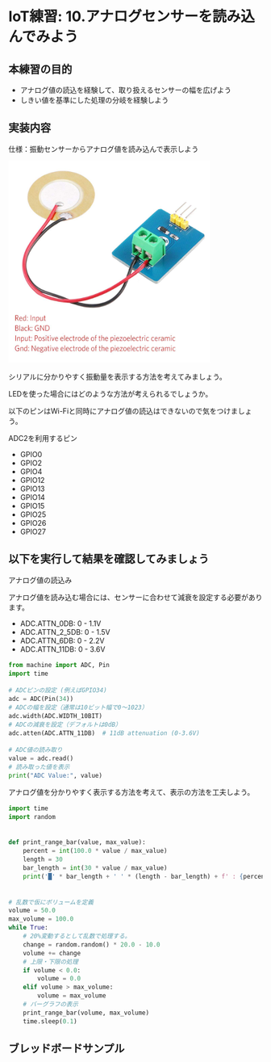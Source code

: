 # IoT練習: 10.アナログセンサーを読み込んでみよう

## 本練習の目的

- アナログ値の読込を経験して、取り扱えるセンサーの幅を広げよう
- しきい値を基準にした処理の分岐を経験しよう

## 実装内容

仕様：振動センサーからアナログ値を読み込んで表示しよう

<img src="practice10_sensor.jpg" width="400px">

シリアルに分かりやすく振動量を表示する方法を考えてみましょう。

LEDを使った場合にはどのような方法が考えられるでしょうか。

以下のピンはWi-Fiと同時にアナログ値の読込はできないので気をつけましょう。

ADC2を利用するピン

- GPIO0
- GPIO2
- GPIO4
- GPIO12
- GPIO13
- GPIO14
- GPIO15
- GPIO25
- GPIO26
- GPIO27

## 以下を実行して結果を確認してみましょう

アナログ値の読込み

アナログ値を読み込む場合には、センサーに合わせて減衰を設定する必要があります。

- ADC.ATTN_0DB: 0 - 1.1V
- ADC.ATTN_2_5DB: 0 - 1.5V
- ADC.ATTN_6DB: 0 - 2.2V
- ADC.ATTN_11DB: 0 - 3.6V

```python
from machine import ADC, Pin
import time

# ADCピンの設定 (例えばGPIO34)
adc = ADC(Pin(34))
# ADCの幅を設定（通常は10ビット幅で0〜1023）
adc.width(ADC.WIDTH_10BIT)
# ADCの減衰を設定（デフォルトは0dB）
adc.atten(ADC.ATTN_11DB)  # 11dB attenuation (0-3.6V)

# ADC値の読み取り
value = adc.read()
# 読み取った値を表示
print("ADC Value:", value)    

```

アナログ値を分かりやすく表示する方法を考えて、表示の方法を工夫しよう。

```python
import time
import random


def print_range_bar(value, max_value):
    percent = int(100.0 * value / max_value)
    length = 30
    bar_length = int(30 * value / max_value)
    print('█' * bar_length + ' ' * (length - bar_length) + f' : {percent} %')


# 乱数で仮にボリュームを定義
volume = 50.0
max_volume = 100.0
while True:
    # 20%変動するとして乱数で処理する。
    change = random.random() * 20.0 - 10.0
    volume += change
    # 上限・下限の処理
    if volume < 0.0:
        volume = 0.0
    elif volume > max_volume:
        volume = max_volume
    # バーグラフの表示
    print_range_bar(volume, max_volume)
    time.sleep(0.1)
```

## ブレッドボードサンプル
